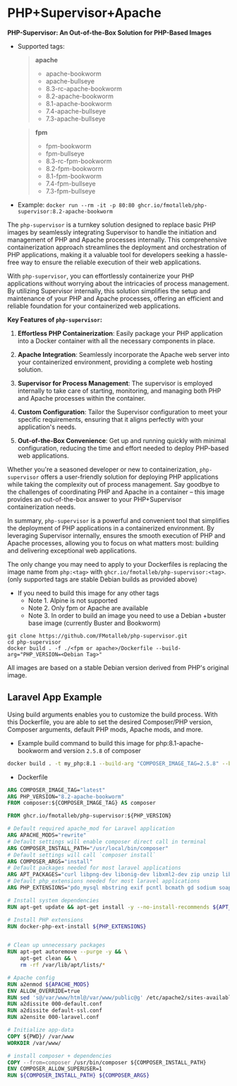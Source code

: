 # PHP+Supervisor+Apache

**PHP-Supervisor: An Out-of-the-Box Solution for PHP-Based Images**

* Supported tags:

    > **apache**
    >
    > * apache-bookworm
    > * apache-bullseye
    > * 8.3-rc-apache-bookworm
    > * 8.2-apache-bookworm
    > * 8.1-apache-bookworm
    > * 7.4-apache-bullseye
    > * 7.3-apache-bullseye

    > **fpm**
    >
    > * fpm-bookworm
    > * fpm-bullseye
    > * 8.3-rc-fpm-bookworm
    > * 8.2-fpm-bookworm
    > * 8.1-fpm-bookworm
    > * 7.4-fpm-bullseye
    > * 7.3-fpm-bullseye
    >
* Example: `docker run --rm -it -p 80:80 ghcr.io/fmotalleb/php-supervisor:8.2-apache-bookworm`

The `php-supervisor` is a turnkey solution designed to replace basic PHP images by seamlessly integrating Supervisor to handle the initiation and management of PHP and Apache processes internally. This comprehensive containerization approach streamlines the deployment and orchestration of PHP applications, making it a valuable tool for developers seeking a hassle-free way to ensure the reliable execution of their web applications.

With `php-supervisor`, you can effortlessly containerize your PHP applications without worrying about the intricacies of process management. By utilizing Supervisor internally, this solution simplifies the setup and maintenance of your PHP and Apache processes, offering an efficient and reliable foundation for your containerized web applications.

**Key Features of `php-supervisor`:**

1. **Effortless PHP Containerization**: Easily package your PHP application into a Docker container with all the necessary components in place.

2. **Apache Integration**: Seamlessly incorporate the Apache web server into your containerized environment, providing a complete web hosting solution.

3. **Supervisor for Process Management**: The supervisor is employed internally to take care of starting, monitoring, and managing both PHP and Apache processes within the container.

4. **Custom Configuration**: Tailor the Supervisor configuration to meet your specific requirements, ensuring that it aligns perfectly with your application's needs.

5. **Out-of-the-Box Convenience**: Get up and running quickly with minimal configuration, reducing the time and effort needed to deploy PHP-based web applications.

Whether you're a seasoned developer or new to containerization, `php-supervisor` offers a user-friendly solution for deploying PHP applications while taking the complexity out of process management. Say goodbye to the challenges of coordinating PHP and Apache in a container – this image provides an out-of-the-box answer to your PHP+Supervisor containerization needs.

In summary, `php-supervisor` is a powerful and convenient tool that simplifies the deployment of PHP applications in a containerized environment. By leveraging Supervisor internally, ensures the smooth execution of PHP and Apache processes, allowing you to focus on what matters most: building and delivering exceptional web applications.

The only change you may need to apply to your Dockerfiles is replacing the image name from `php:<tag>` with `ghcr.io/fmotalleb/php-supervisor:<tag>`. (only supported tags are stable Debian builds as provided above)

* If you need to build this image for any other tags
  * Note 1. Alpine is not supported
  * Note 2. Only fpm or Apache are available
  * Note 3. In order to build an image you need to use a Debian +buster base image (currently Buster and Bookworm)  

```
git clone https://github.com/FMotalleb/php-supervisor.git
cd php-supervisor
docker build . -f ./<fpm or apache>/Dockerfile --build-arg="PHP_VERSION=<Debian Tag>"
```

All images are based on a stable Debian version derived from PHP's original image.

## Laravel App Example

Using build arguments enables you to customize the build process. With this Dockerfile,
you are able to set the desired Composer/PHP version, Composer arguments, default PHP mods, Apache mods, and more.

* Example build command to build this image for php:8.1-apache-bookworm and version `2.5.8` of composer

```bash
docker build . -t my_php:8.1 --build-arg "COMPOSER_IMAGE_TAG=2.5.8" --build-arg "PHP_VERSION=8.1-apache-bookworm"
```

* Dockerfile

```Dockerfile
ARG COMPOSER_IMAGE_TAG="latest"
ARG PHP_VERSION="8.2-apache-bookworm"
FROM composer:${COMPOSER_IMAGE_TAG} AS composer

FROM ghcr.io/fmotalleb/php-supervisor:${PHP_VERSION}

# Default required apache_mod for Laravel application
ARG APACHE_MODS="rewrite"
# Default settings will enable composer direct call in terminal
ARG COMPOSER_INSTALL_PATH="/usr/local/bin/composer"
# Default settings will call `composer install`
ARG COMPOSER_ARGS="install"
# Default packages needed for most laravel applications
ARG APT_PACKAGES="curl libpng-dev libonig-dev libxml2-dev zip unzip libsodium-dev git libzip-dev"
# Default php_extensions needed for most laravel applications
ARG PHP_EXTENSIONS="pdo_mysql mbstring exif pcntl bcmath gd sodium soap zip"

# Install system dependencies
RUN apt-get update && apt-get install -y --no-install-recommends ${APT_PACKAGES}

# Install PHP extensions
RUN docker-php-ext-install ${PHP_EXTENSIONS}


# Clean up unnecessary packages
RUN apt-get autoremove --purge -y && \
    apt-get clean && \
    rm -rf /var/lib/apt/lists/*

# Apache config
RUN a2enmod ${APACHE_MODS}
ENV ALLOW_OVERRIDE=true
RUN sed 's@/var/www/html@/var/www/public@g' /etc/apache2/sites-available/000-default.conf | tee /etc/apache2/sites-available/000-laravel.conf
RUN a2dissite 000-default.conf
RUN a2dissite default-ssl.conf
RUN a2ensite 000-laravel.conf

# Initialize app-data
COPY ${PWD}/ /var/www
WORKDIR /var/www/

# install composer + dependencies
COPY --from=composer /usr/bin/composer ${COMPOSER_INSTALL_PATH}
ENV COMPOSER_ALLOW_SUPERUSER=1
RUN ${COMPOSER_INSTALL_PATH} ${COMPOSER_ARGS}
```
